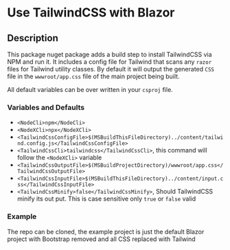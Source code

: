 # Use TailwindCSS with Blazor

## Description
This package nuget package adds a build step to install TailwindCSS via NPM and run it. It includes a config file for Tailwind that scans any `razor` files for Tailwind utility classes.
By default it will output the generated `CSS` file in the `wwwroot/app.css` file of the main project being built.

All default variables can be over written in your `csproj` file.

### Variables and Defaults
- `<NodeCli>npm</NodeCli>`
- `<NodeXCli>npx</NodeXCli>`
- `<TailwindCssConfigFile>$(MSBuildThisFileDirectory)../content/tailwind.config.js</TailwindCssConfigFile>`
- `<TailwindCssCli>tailwindcss</TailwindCssCli>`, this command will follow the `<NodeXCli>` variable
- `<TailwindCssOutputFile>$(MSBuildProjectDirectory)/wwwroot/app.css</TailwindCssOutputFile>`
- `<TailwindCssInputFile>$(MSBuildThisFileDirectory)../content/input.css</TailwindCssInputFile>`
- `<TailwindCssMinify>false</TailwindCssMinify>`, Should TailwindCSS minify its out put. This is case sensitive only `true` or `false` valid

### Example
The repo can be cloned, the example project is just the default Blazor project with Bootstrap removed and all CSS replaced with Tailwind